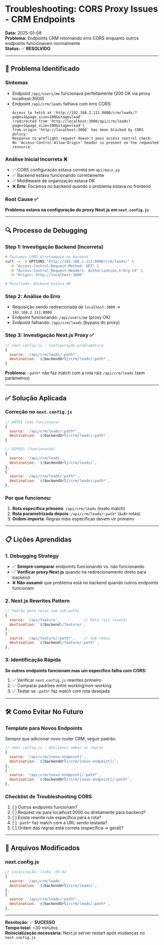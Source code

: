 # Troubleshooting: CORS Proxy Issues - CRM Endpoints

**Data:** 2025-01-08  
**Problema:** Endpoints CRM retornando erro CORS enquanto outros endpoints funcionavam normalmente  
**Status:** ✅ **RESOLVIDO**

---

## 🚨 Problema Identificado

### **Sintomas**

- Endpoint `/api/users/me` funcionava perfeitamente (200 OK via proxy localhost:3000)
- Endpoint `/api/crm/leads` falhava com erro CORS:
  ```
  Access to fetch at 'http://192.168.2.111:8000/crm/leads/?page=1&page_size=100&stage=lead'
  (redirected from 'http://localhost:3000/api/crm/leads?page=1&page_size=100&stage=lead')
  from origin 'http://localhost:3000' has been blocked by CORS policy:
  Response to preflight request doesn't pass access control check:
  No 'Access-Control-Allow-Origin' header is present on the requested resource.
  ```

### **Análise Inicial Incorreta** ❌

- ✅ CORS configuração estava correta em `api/main.py`
- ✅ Backend estava funcionando corretamente
- ✅ Middleware de organização estava OK
- ❌ **Erro**: Focamos no backend quando o problema estava no frontend

### **Root Cause** ✅

**Problema estava na configuração do proxy Next.js em `next.config.js`**

---

## 🔍 Processo de Debugging

### **Step 1: Investigação Backend (Incorreta)**

```bash
# Testamos CORS diretamente no backend
curl -v -X OPTIONS "http://192.168.2.111:8000/crm/leads/" \
  -H "Access-Control-Request-Method: GET" \
  -H "Access-Control-Request-Headers: Authorization,X-Org-Id" \
  -H "Origin: http://localhost:3000"

# Resultado: Backend estava OK
```

### **Step 2: Análise do Erro**

- Requisição sendo redirecionada de `localhost:3000` → `192.168.2.111:8000`
- Endpoint funcionando: `/api/users/me` (proxy OK)
- Endpoint falhando: `/api/crm/leads` (bypass do proxy)

### **Step 3: Investigação Next.js Proxy** ✅

```javascript
// next.config.js - Configuração problemática
{
  source: '/api/crm/leads/:path*',
  destination: `${backendUrl}/crm/leads/:path*`,
}
```

**Problema:** `:path*` não faz match com a rota raiz `/api/crm/leads` (sem parâmetros)

---

## ✅ Solução Aplicada

### **Correção no `next.config.js`**

```javascript
// ANTES (não funcionava)
{
  source: '/api/crm/leads/:path*',
  destination: `${backendUrl}/crm/leads/:path*`,
}

// DEPOIS (funcionando)
{
  source: '/api/crm/leads',
  destination: `${backendUrl}/crm/leads/`,
},
{
  source: '/api/crm/leads/:path*',
  destination: `${backendUrl}/crm/leads/:path*`,
},
```

### **Por que funcionou:**

1. **Rota específica primeiro**: `/api/crm/leads` (exato match)
2. **Rota parametrizada depois**: `/api/crm/leads/:path*` (sub-rotas)
3. **Ordem importa**: Regras mais específicas devem vir primeiro

---

## 📋 Lições Aprendidas

### **1. Debugging Strategy**

- ✅ **Sempre comparar** endpoints funcionando vs. não funcionando
- ✅ **Verificar proxy Next.js** quando há redirecionamento direto para backend
- ❌ **Não assumir** que problema está no backend quando outros endpoints funcionam

### **2. Next.js Rewrites Pattern**

```javascript
// Padrão para rotas com sub-paths
{
  source: '/api/feature',           // Rota raiz (exato)
  destination: `${backend}/feature/`,
},
{
  source: '/api/feature/:path*',    // Sub-rotas
  destination: `${backend}/feature/:path*`,
},
```

### **3. Identificação Rápida**

**Se outros endpoints funcionam mas um específico falha com CORS:**

1. ✅ Verificar `next.config.js` rewrites primeiro
2. ✅ Comparar padrões entre working/non-working
3. ✅ Testar se `:path*` faz match com rota desejada

---

## 🛠️ Como Evitar No Futuro

### **Template para Novos Endpoints**

Sempre que adicionar novo router CRM, seguir padrão:

```javascript
// next.config.js - Adicionar ambas as regras
{
  source: '/api/crm/[novo-endpoint]',
  destination: `${backendUrl}/crm/[novo-endpoint]/`,
},
{
  source: '/api/crm/[novo-endpoint]/:path*',
  destination: `${backendUrl}/crm/[novo-endpoint]/:path*`,
},
```

### **Checklist de Troubleshooting CORS**

1. [ ] Outros endpoints funcionam?
2. [ ] Request vai para localhost:3000 ou diretamente para backend?
3. [ ] Existe rewrite rule específica para a rota?
4. [ ] `:path*` faz match com a URL sendo testada?
5. [ ] Ordem das regras está correta (específica → geral)?

---

## 📝 Arquivos Modificados

### **next.config.js**

```javascript
// Localização: linha ~55-62
{
  source: '/api/crm/leads',
  destination: `${backendUrl}/crm/leads/`,
},
{
  source: '/api/crm/leads/:path*',
  destination: `${backendUrl}/crm/leads/:path*`,
},
```

---

**Resolução:** ✅ **SUCESSO**  
**Tempo total:** ~30 minutos  
**Reinicialização necessária:** Next.js server restart após mudanças no `next.config.js`
